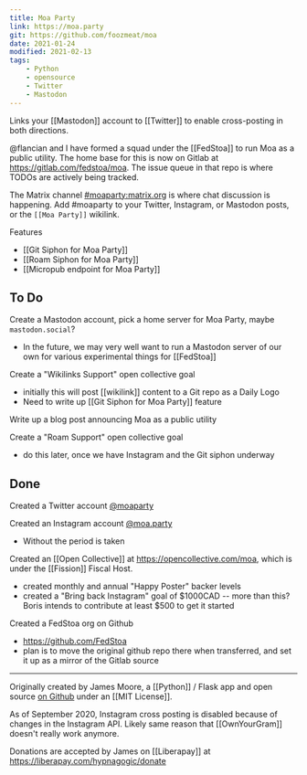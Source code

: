 ```yaml
---
title: Moa Party
link: https://moa.party
git: https://github.com/foozmeat/moa
date: 2021-01-24
modified: 2021-02-13
tags:
    - Python
    - opensource
    - Twitter
    - Mastodon
---
```


Links your [[Mastodon]] account to [[Twitter]] to enable cross-posting in both directions.

@flancian and I have formed a squad under the [[FedStoa]] to run Moa as a public utility. The home base for this is now on Gitlab at <https://gitlab.com/fedstoa/moa>. The issue queue in that repo is where TODOs are actively being tracked.

The Matrix channel [#moaparty:matrix.org](https://matrix.to/#/!zPwMsygFdoMjtdrDfo:matrix.org?via=matrix.org) is where chat discussion is happening. Add #moaparty to your Twitter, Instagram, or Mastodon posts, or the `[[Moa Party]]` wikilink.

Features
* [[Git Siphon for Moa Party]]
* [[Roam Siphon for Moa Party]]
* [[Micropub endpoint for Moa Party]]

## To Do

Create a Mastodon account, pick a home server for Moa Party, maybe `mastodon.social`?
* In the future, we may very well want to run a Mastodon server of our own for various experimental things for [[FedStoa]]

Create a "Wikilinks Support" open collective goal
* initially this will post [[wikilink]] content to a Git repo as a Daily Logo
* Need to write up [[Git Siphon for Moa Party]] feature

Write up a blog post announcing Moa as a public utility

Create a "Roam Support" open collective goal
* do this later, once we have Instagram and the Git siphon underway
## Done

Created a Twitter account [@moaparty](https://twitter.com/moaparty)

Created an Instagram account [@moa.party](https://instagram.com/moa.party)
* Without the period is taken

Created an [[Open Collective]] at <https://opencollective.com/moa>, which is under the [[Fission]] Fiscal Host.
* created monthly and annual "Happy Poster" backer levels 
* created a "Bring back Instagram" goal of $1000CAD -- more than this? Boris intends to contribute at least $500 to get it started

Created a FedStoa org on Github
* https://github.com/FedStoa
* plan is to move the original github repo there when transferred, and set it up as a mirror of the Gitlab source

---

Originally created by James Moore, a [[Python]] / Flask app and open source [on Github](https://github.com/foozmeat/moa) under an [[MIT License]].

As of September 2020, Instagram cross posting is disabled because of changes in the Instagram API. Likely same reason that [[OwnYourGram]] doesn't really work anymore.

Donations are accepted by James on [[Liberapay]] at <https://liberapay.com/hypnagogic/donate>